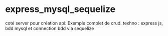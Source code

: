 # express_mysql_sequelize

coté server pour création api: Exemple complet de crud.
texhno : express js, bdd mysql et connection bdd via sequelize
